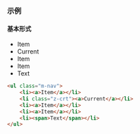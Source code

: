 ### 示例
#### 基本形式

<div class="m-example">
<ul class="m-nav">
    <li><a>Item</a></li>
    <li class="z-crt"><a>Current</a></li>
    <li><a>Item</a></li>
    <li><a>Item</a></li>
    <li><span>Text</span></li>
</ul>
</div>

```html
<ul class="m-nav">
    <li><a>Item</a></li>
    <li class="z-crt"><a>Current</a></li>
    <li><a>Item</a></li>
    <li><a>Item</a></li>
    <li><span>Text</span></li>
</ul>
```